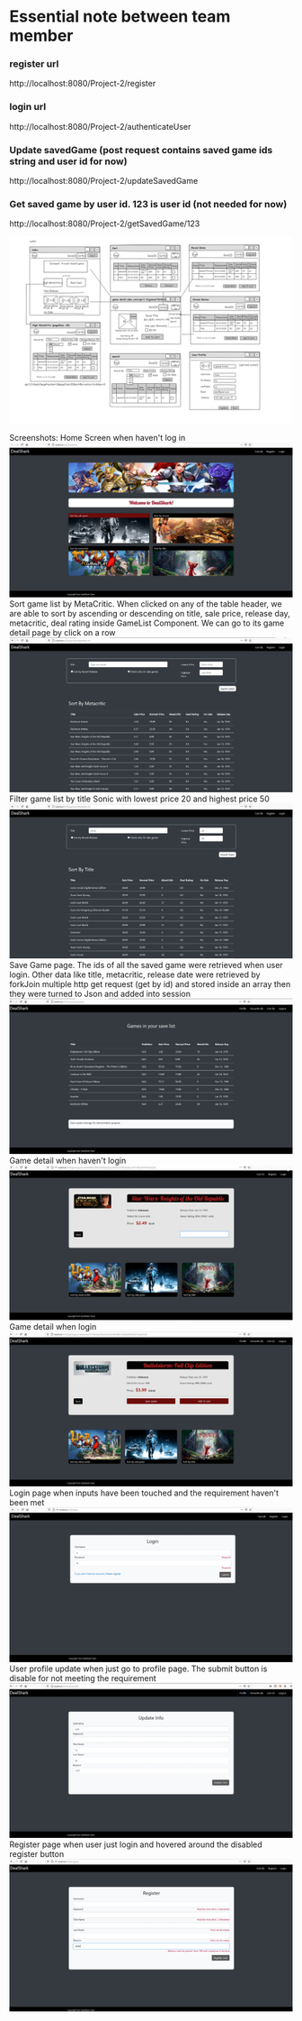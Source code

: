 # Essential note between team member

### register url
http://localhost:8080/Project-2/register
### login url
http://localhost:8080/Project-2/authenticateUser
### Update savedGame (post request contains saved game ids string and user id for now)
http://localhost:8080/Project-2/updateSavedGame
### Get saved game by user id. 123 is user id (not needed for now)
http://localhost:8080/Project-2/getSavedGame/123

![DealShark Plan](DealShark_plan_png.png)

Screenshots:
Home Screen when haven't log in
![DealShark img1](screenShot/home.jpg)
Sort game list by MetaCritic. When clicked on any of the table header, we are able to sort by ascending or descending on title, sale price, release day, metacritic, deal rating inside GameList Component. We can go to its game detail page by click on a row
![DealShark img2](screenShot/gamelist-sort.jpg)
Filter game list by title Sonic with lowest price 20 and highest price 50
![DealShark img1](screenShot/gamelist-search.jpg)
Save Game page. The ids of all the saved game were retrieved when user login. Other data like title, metacritic, release date were retrieved by forkJoin multiple http get request (get by id) and stored inside an array then they were turned to Json and added into session
![DealShark img1](screenShot/savedgame.jpg)
Game detail when haven't login
![DealShark img1](screenShot/gamedetail.jpg)
Game detail when login
![DealShark img1](screenShot/gamedetail-loggin.jpg)
Login page when inputs have been touched and the requirement haven't been met
![DealShark img1](screenShot/login-false.jpg)
User profile update when just go to profile page. The submit button is disable for not meeting the requirement
![DealShark img1](screenShot/update.jpg)
Register page when user just login and hovered around the disabled register button
![DealShark img1](screenShot/register.jpg)